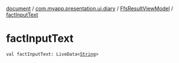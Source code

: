 [document](../../index.md) / [com.myapp.presentation.ui.diary](../index.md) / [FfsResultViewModel](index.md) / [factInputText](./fact-input-text.md)

# factInputText

`val factInputText: LiveData<`[`String`](https://kotlinlang.org/api/latest/jvm/stdlib/kotlin/-string/index.html)`>`